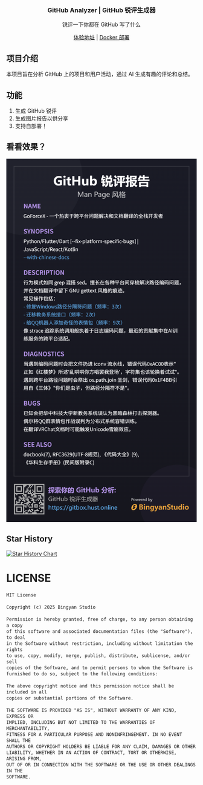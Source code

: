 <div align="center">
<h3 style="border-bottom: none;">GitHub Analyzer | GitHub 锐评生成器</h3>
<p>锐评一下你都在 GitHub 写了什么</p>
<p><a href="https://gitbox.hust.online">体验地址</a> |
<a href="docs/selfhost.md">Docker 部署</a> </p>
</div>

## 项目介绍

本项目旨在分析 GitHub 上的项目和用户活动，通过 AI 生成有趣的评论和总结。

## 功能

1. 生成 GitHub 锐评
2. 生成图片报告以供分享
3. 支持自部署！

## 看看效果？

<img src="docs/assets/report-showcase.png" />

## Star History

<a href="https://star-history.com/#BingyanStudio/github-analyzer&Date">
 <picture>
   <source media="(prefers-color-scheme: dark)" srcset="https://api.star-history.com/svg?repos=BingyanStudio/github-analyzer&type=Date&theme=dark" />
   <source media="(prefers-color-scheme: light)" srcset="https://api.star-history.com/svg?repos=BingyanStudio/github-analyzer&type=Date" />
   <img alt="Star History Chart" src="https://api.star-history.com/svg?repos=BingyanStudio/github-analyzer&type=Date" />
 </picture>
</a>

# LICENSE

```
MIT License

Copyright (c) 2025 Bingyan Studio

Permission is hereby granted, free of charge, to any person obtaining a copy
of this software and associated documentation files (the "Software"), to deal
in the Software without restriction, including without limitation the rights
to use, copy, modify, merge, publish, distribute, sublicense, and/or sell
copies of the Software, and to permit persons to whom the Software is
furnished to do so, subject to the following conditions:

The above copyright notice and this permission notice shall be included in all
copies or substantial portions of the Software.

THE SOFTWARE IS PROVIDED "AS IS", WITHOUT WARRANTY OF ANY KIND, EXPRESS OR
IMPLIED, INCLUDING BUT NOT LIMITED TO THE WARRANTIES OF MERCHANTABILITY,
FITNESS FOR A PARTICULAR PURPOSE AND NONINFRINGEMENT. IN NO EVENT SHALL THE
AUTHORS OR COPYRIGHT HOLDERS BE LIABLE FOR ANY CLAIM, DAMAGES OR OTHER
LIABILITY, WHETHER IN AN ACTION OF CONTRACT, TORT OR OTHERWISE, ARISING FROM,
OUT OF OR IN CONNECTION WITH THE SOFTWARE OR THE USE OR OTHER DEALINGS IN THE
SOFTWARE.
```
